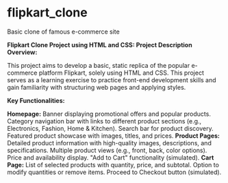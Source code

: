 # flipkart_clone
Basic clone of famous e-commerce site


**Flipkart Clone Project using HTML and CSS: Project Description**
**Overview:**

This project aims to develop a basic, static replica of the popular e-commerce platform Flipkart, solely using HTML and CSS. This project serves as a learning exercise to practice front-end development skills and gain familiarity with structuring web pages and applying styles.

**Key Functionalities:**

**Homepage:**
Banner displaying promotional offers and popular products.
Category navigation bar with links to different product sections (e.g., Electronics, Fashion, Home & Kitchen).
Search bar for product discovery.
Featured product showcase with images, titles, and prices.
**Product Pages:**
Detailed product information with high-quality images, descriptions, and specifications.
Multiple product views (e.g., front, back, color options).
Price and availability display.
"Add to Cart" functionality (simulated).
**Cart Page:**
List of selected products with quantity, price, and subtotal.
Option to modify quantities or remove items.
Proceed to Checkout button (simulated).
